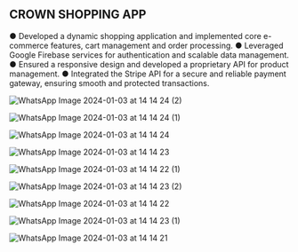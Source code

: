 ## CROWN SHOPPING APP

●	Developed a dynamic shopping application and implemented core e-commerce features, cart management and order processing.
●	Leveraged Google Firebase services for authentication and scalable data management.
●	Ensured a responsive design and developed a proprietary API for product management.
●	Integrated the Stripe API for a secure and reliable payment gateway, ensuring smooth and protected transactions.


![WhatsApp Image 2024-01-03 at 14 14 24 (2)](https://github.com/agam1092005/Crown-shopping/assets/70815441/b0ec3cb0-2308-4523-92ea-16a28439c09a)

![WhatsApp Image 2024-01-03 at 14 14 24 (1)](https://github.com/agam1092005/Crown-shopping/assets/70815441/3026e4b1-cabd-4413-82bb-d15a4ee72c0f)

![WhatsApp Image 2024-01-03 at 14 14 24](https://github.com/agam1092005/Crown-shopping/assets/70815441/a772720c-8505-48a8-adc9-bc89e93632f3)

![WhatsApp Image 2024-01-03 at 14 14 23](https://github.com/agam1092005/Crown-shopping/assets/70815441/eead517e-ec3a-4944-b9d7-23d0b3558aed)

![WhatsApp Image 2024-01-03 at 14 14 22 (1)](https://github.com/agam1092005/Crown-shopping/assets/70815441/730f2b9a-90b0-4e2b-afb0-03fbc631dbb0)

![WhatsApp Image 2024-01-03 at 14 14 23 (2)](https://github.com/agam1092005/Crown-shopping/assets/70815441/bad44ac5-ff4e-4b00-bcb0-09d029ab79c4)

![WhatsApp Image 2024-01-03 at 14 14 22](https://github.com/agam1092005/Crown-shopping/assets/70815441/9177123a-ceea-4afa-9ec5-61cfa4ebef8d)

![WhatsApp Image 2024-01-03 at 14 14 23 (1)](https://github.com/agam1092005/Crown-shopping/assets/70815441/f5a417f9-87fa-4420-99aa-9b09de3bee1b)

![WhatsApp Image 2024-01-03 at 14 14 21](https://github.com/agam1092005/Crown-shopping/assets/70815441/8063b7d8-6396-45f5-8cb2-6159e360507f)
